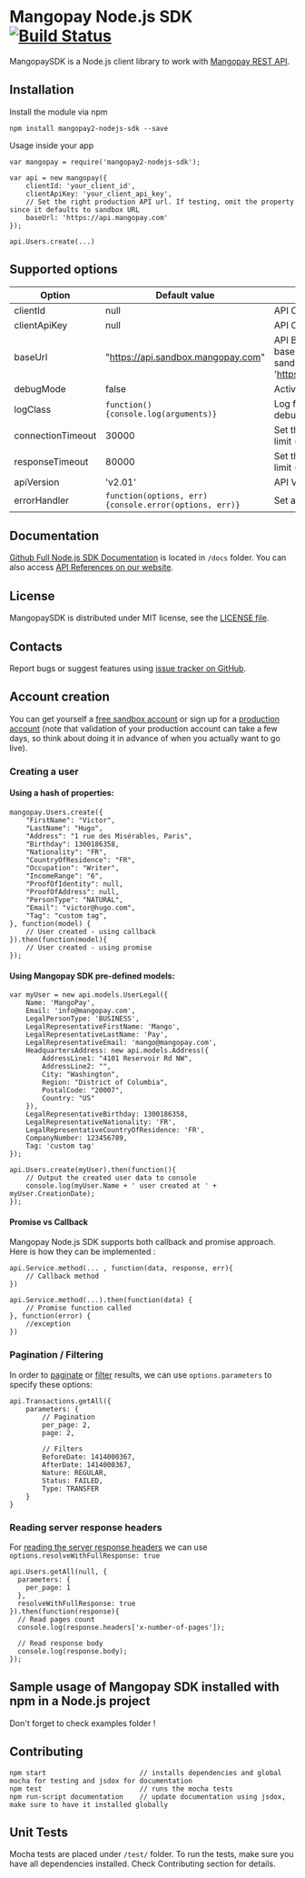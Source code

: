 Mangopay Node.js SDK [![Build Status](https://travis-ci.org/Mangopay/mangopay2-nodejs-sdk.svg?branch=master)](https://travis-ci.org/Mangopay/mangopay2-nodejs-sdk)
=================================================
MangopaySDK is a Node.js client library to work with [Mangopay REST API](http://docs.mangopay.com/api-references/).


Installation
-------------------------------------------------
Install the module via npm

    npm install mangopay2-nodejs-sdk --save

Usage inside your app

    var mangopay = require('mangopay2-nodejs-sdk');

    var api = new mangopay({
        clientId: 'your_client_id',
        clientApiKey: 'your_client_api_key',
        // Set the right production API url. If testing, omit the property since it defaults to sandbox URL
        baseUrl: 'https://api.mangopay.com'
    });

    api.Users.create(...)

Supported options 
-------------------------------------------------
| Option    | Default value | Description |
| --------  | -----------   | ----------- |
|clientId   |null      | API Client Id|
|clientApiKey|null| API Client Api Key|
|baseUrl|"https://api.sandbox.mangopay.com"| API Base URL. The fault base value points to sandbox. Production is 'https://api.mangopay.com'|
|debugMode|false| Active debugging|
|logClass|```function() {console.log(arguments)}```|Log function to be used for debug|
|connectionTimeout|30000|Set the connection timeout limit (in milliseconds)|
|responseTimeout|80000|Set the response timeout limit (in milliseconds)|
|apiVersion|'v2.01'|API Version|
|errorHandler|```function(options, err) {console.error(options, err)}```|Set a custom error handler

Documentation
-------------------------------------------------
[Github Full Node.js SDK Documentation](docs/README.md) is located in ``/docs`` folder.
You can also access [API References on our website](https://docs.mangopay.com/api-references/).

License
-------------------------------------------------
MangopaySDK is distributed under MIT license, see the [LICENSE file](LICENSE).

Contacts
-------------------------------------------------
Report bugs or suggest features using
[issue tracker on GitHub](https://github.com/Mangopay/mangopay2-nodejs-sdk/issues).

Account creation
-------------------------------------------------
You can get yourself a [free sandbox account](https://www.mangopay.com/signup/create-sandbox/) or sign up for a
[production account](https://www.mangopay.com/signup/production-account/) (note that validation of your production
account can take a few days, so think about doing it in advance of when you actually want to go live).

### Creating a user

#### Using a hash of properties:

    mangopay.Users.create({
        "FirstName": "Victor",
        "LastName": "Hugo",
        "Address": "1 rue des Misérables, Paris",
        "Birthday": 1300186358,
        "Nationality": "FR",
        "CountryOfResidence": "FR",
        "Occupation": "Writer",
        "IncomeRange": "6",
        "ProofOfIdentity": null,
        "ProofOfAddress": null,
        "PersonType": "NATURAL",
        "Email": "victor@hugo.com",
        "Tag": "custom tag",
    }, function(model) {
        // User created - using callback
    }).then(function(model){
        // User created - using promise
    });

#### Using Mangopay SDK pre-defined models:

    var myUser = new api.models.UserLegal({
        Name: 'MangoPay',
        Email: 'info@mangopay.com',
        LegalPersonType: 'BUSINESS',
        LegalRepresentativeFirstName: 'Mango',
        LegalRepresentativeLastName: 'Pay',
        LegalRepresentativeEmail: 'mango@mangopay.com',
        HeadquartersAddress: new api.models.Address({
            AddressLine1: "4101 Reservoir Rd NW",
            AddressLine2: "",
            City: "Washington",
            Region: "District of Columbia",
            PostalCode: "20007",
            Country: "US"
        }),
        LegalRepresentativeBirthday: 1300186358,
        LegalRepresentativeNationality: 'FR',
        LegalRepresentativeCountryOfResidence: 'FR',
        CompanyNumber: 123456789,
        Tag: 'custom tag'
    });

    api.Users.create(myUser).then(function(){
        // Output the created user data to console
        console.log(myUser.Name + ' user created at ' + myUser.CreationDate);
    });

#### Promise vs Callback
Mangopay Node.js SDK supports both callback and promise approach.
Here is how they can be implemented :

    api.Service.method(... , function(data, response, err){
        // Callback method
    })

    api.Service.method(...).then(function(data) {
        // Promise function called
    }, function(error) {
        //exception
    })


### Pagination / Filtering
In order to [paginate](https://docs.mangopay.com/api-references/pagination/) or [filter](https://docs.mangopay.com/api-references/sort-lists/) results,
we can use ``options.parameters`` to specify these options:

    api.Transactions.getAll({
        parameters: {
            // Pagination
            per_page: 2,
            page: 2,

            // Filters
            BeforeDate: 1414000367,
            AfterDate: 1414000367,
            Nature: REGULAR,
            Status: FAILED,
            Type: TRANSFER
        }
    }

### Reading server response headers
For [reading the server response headers](examples/readResponseHeaders.js) we can use ``options.resolveWithFullResponse: true``

    api.Users.getAll(null, {
      parameters: {
        per_page: 1
      },
      resolveWithFullResponse: true
    }).then(function(response){
      // Read pages count
      console.log(response.headers['x-number-of-pages']);

      // Read response body
      console.log(response.body);
    });

Sample usage of Mangopay SDK installed with npm in a Node.js project
-------------------------------------------------
Don't forget to check examples folder !

Contributing
-------------------------------------------------
    npm start                       // installs dependencies and global mocha for testing and jsdox for documentation
    npm test                        // runs the mocha tests
    npm run-script documentation    // update documentation using jsdox, make sure to have it installed globally

Unit Tests
-------------------------------------------------
Mocha tests are placed under ``/test/`` folder. To run the tests, make sure you have all dependencies installed.
Check Contributing section for details.

